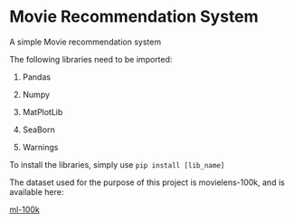 # Movie Recommendation System

A simple Movie recommendation system

The following libraries need to be imported:

1. Pandas

2. Numpy

3. MatPlotLib

4. SeaBorn

5. Warnings

To install the libraries, simply use ```pip install [lib_name]```

The dataset used for the purpose of this project is movielens-100k, and is available here:

[ml-100k](https://github.com/PRUBHTEJ/Py-ML-Projects/tree/master/Movie-Recommendation-System/ml-100k)

